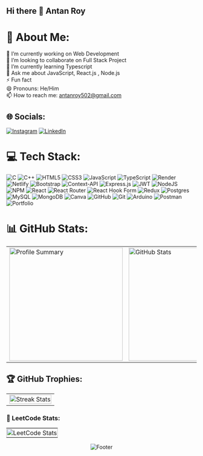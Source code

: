 ## Hi there 👋 Antan Roy

# 💫 About Me:
🔭 I’m currently working on Web Development<br>👯 I’m looking to collaborate on Full Stack Project<br>🌱 I’m currently learning Typescript<br>💬 Ask me about JavaScript, React.js , Node.js<br>⚡ Fun fact <br>😄 Pronouns: He/Him<br>📫 How to reach me: antanroy502@gmail.com


## 🌐 Socials:
[![Instagram](https://img.shields.io/badge/Instagram-%23E4405F.svg?logo=Instagram&logoColor=white)](https://instagram.com/antanroy) [![LinkedIn](https://img.shields.io/badge/LinkedIn-%230077B5.svg?logo=linkedin&logoColor=white)](https://linkedin.com/in/antanroy) 

# 💻 Tech Stack:
![C](https://img.shields.io/badge/c-%2300599C.svg?style=flat&logo=c&logoColor=white) ![C++](https://img.shields.io/badge/c++-%2300599C.svg?style=flat&logo=c%2B%2B&logoColor=white) ![HTML5](https://img.shields.io/badge/html5-%23E34F26.svg?style=flat&logo=html5&logoColor=white) ![CSS3](https://img.shields.io/badge/css3-%231572B6.svg?style=flat&logo=css3&logoColor=white) ![JavaScript](https://img.shields.io/badge/javascript-%23323330.svg?style=flat&logo=javascript&logoColor=%23F7DF1E) ![TypeScript](https://img.shields.io/badge/typescript-%23007ACC.svg?style=flat&logo=typescript&logoColor=white) ![Render](https://img.shields.io/badge/Render-%46E3B7.svg?style=flat&logo=render&logoColor=white) ![Netlify](https://img.shields.io/badge/netlify-%23000000.svg?style=flat&logo=netlify&logoColor=#00C7B7) ![Bootstrap](https://img.shields.io/badge/bootstrap-%238511FA.svg?style=flat&logo=bootstrap&logoColor=white) ![Context-API](https://img.shields.io/badge/Context--Api-000000?style=flat&logo=react) ![Express.js](https://img.shields.io/badge/express.js-%23404d59.svg?style=flat&logo=express&logoColor=%2361DAFB) ![JWT](https://img.shields.io/badge/JWT-black?style=flat&logo=JSON%20web%20tokens) ![NodeJS](https://img.shields.io/badge/node.js-6DA55F?style=flat&logo=node.js&logoColor=white) ![NPM](https://img.shields.io/badge/NPM-%23CB3837.svg?style=flat&logo=npm&logoColor=white) ![React](https://img.shields.io/badge/react-%2320232a.svg?style=flat&logo=react&logoColor=%2361DAFB) ![React Router](https://img.shields.io/badge/React_Router-CA4245?style=flat&logo=react-router&logoColor=white) ![React Hook Form](https://img.shields.io/badge/React%20Hook%20Form-%23EC5990.svg?style=flat&logo=reacthookform&logoColor=white) ![Redux](https://img.shields.io/badge/redux-%23593d88.svg?style=flat&logo=redux&logoColor=white) ![Postgres](https://img.shields.io/badge/postgres-%23316192.svg?style=flat&logo=postgresql&logoColor=white) ![MySQL](https://img.shields.io/badge/mysql-4479A1.svg?style=flat&logo=mysql&logoColor=white) ![MongoDB](https://img.shields.io/badge/MongoDB-%234ea94b.svg?style=flat&logo=mongodb&logoColor=white) ![Canva](https://img.shields.io/badge/Canva-%2300C4CC.svg?style=flat&logo=Canva&logoColor=white) ![GitHub](https://img.shields.io/badge/github-%23121011.svg?style=flat&logo=github&logoColor=white) ![Git](https://img.shields.io/badge/git-%23F05033.svg?style=flat&logo=git&logoColor=white) ![Arduino](https://img.shields.io/badge/-Arduino-00979D?style=flat&logo=Arduino&logoColor=white) ![Postman](https://img.shields.io/badge/Postman-FF6C37?style=flat&logo=postman&logoColor=white) ![Portfolio](https://img.shields.io/badge/Portfolio-%23000000.svg?style=flat&logo=firefox&logoColor=#FF7139)
# 📊 GitHub Stats:

<table width="100%" align="center">
<tr>
<td>
  <img width="300em" src="https://github-readme-stats.vercel.app/api?username=antan2002&theme=tokyonight&hide_border=false&include_all_commits=false&count_private=false" alt="Profile Summary">
</td>
<td>
  <img width="300em" src="https://github-readme-streak-stats.herokuapp.com/?user=antan2002&theme=tokyonight&hide_border=false" alt="GitHub Stats"/>
</td>
<td>
  <img width="300em" src="https://github-readme-stats.vercel.app/api/top-langs/?username=antan2002&theme=tokyonight&hide_border=false&include_all_commits=false&count_private=false&layout=compact" alt="Streak Stats"/>
</td>
</tr>
</table>

## 🏆 GitHub Trophies:
<table width="100%" align="center">
<tr>
  <td>
  <img width="100%" src="https://github-profile-trophy.vercel.app/?username=antan2002&theme=tokyonight&no-frame=false&no-bg=false&margin-w=4" alt="Streak Stats"/>
</td>
</tr>
</table>

### 📌 LeetCode Stats:
<table width="100%" align="center">
  <tr>
    <td align="center" style="padding: 0;">
      <img src="https://leetcard.jacoblin.cool/antanroy?theme=dark&font=Zen%20Maru%20Gothic&ext=heatmap" alt="LeetCode Stats" style="width: 100%; display: block;">
    </td>
  </tr>
</table>

<p align="center">
  <img src="https://capsule-render.vercel.app/api?type=waving&height=300&color=gradient&text=Namaste%20🙏🏾&section=footer&reversal=false&textBg=false&animation=fadeIn&fontSize=41&stroke=00FFG12&descAlign=52&descAlignY=74&descSize=15" alt="Footer"/>
</p>
